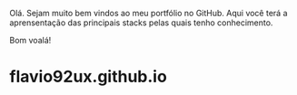 Olá. Sejam muito bem vindos ao meu portfólio no GitHub. Aqui você terá a aprensentação das principais stacks pelas quais tenho conhecimento.

Bom voalá!

# flavio92ux.github.io
